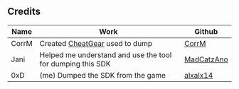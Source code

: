 ## Credits

Name | Work | Github
--- | --- | ---
CorrM | Created [CheatGear](https://github.com/CorrM/cg) used to dump |  [CorrM](https://github.com/CorrM)
Jani | Helped me understand and use the tool for dumping this SDK | [MadCatzAno](https://github.com/MadCatzAno)
0xD | (me) Dumped the SDK from the game | [alxalx14](https://github.com/alxalx14) 

